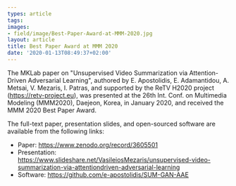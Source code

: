 ```yaml
---
types: article
tags:
images: 
- field/image/Best-Paper-Award-at-MMM-2020.jpg
layout: article
title: Best Paper Award at MMM 2020
date: '2020-01-13T08:49:37+02:00'
---
```

<p>
The MKLab paper on "Unsupervised Video Summarization via Attention-Driven Adversarial Learning", authored by E. Apostolidis, E. Adamantidou, A. Metsai, V. Mezaris, I. Patras, and supported by the ReTV H2020 project (<a href="https://retv-project.eu/" target="_blank">https://retv-project.eu</a>), was presented at the 26th Int. Conf. on Multimedia Modeling (MMM2020), Daejeon, Korea, in January 2020, and received the MMM 2020 Best Paper Award.
</p>
<p>
The full-text paper, presentation slides, and open-sourced software are available from the following links:
<ul>
<li>Paper: <a href="https://www.zenodo.org/record/3605501" target="_blank">https://www.zenodo.org/record/3605501</a></li>
<li>Presentation: <a href="https://www.slideshare.net/VasileiosMezaris/unsupervised-video-summarization-via-attentiondriven-adversarial-learning" target="_blank">https://www.slideshare.net/VasileiosMezaris/unsupervised-video-summarization-via-attentiondriven-adversarial-learning</a></li>
<li>Software: <a href="https://github.com/e-apostolidis/SUM-GAN-AAE" target="_blank">https://github.com/e-apostolidis/SUM-GAN-AAE</a></li>
</ul>
</p> 

